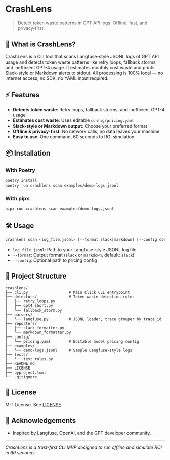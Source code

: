 # CrashLens

> Detect token waste patterns in GPT API logs. Offline, fast, and privacy-first.

## 🚀 What is CrashLens?

CrashLens is a CLI tool that scans Langfuse-style JSONL logs of GPT API usage and detects token waste patterns like retry loops, fallback storms, and inefficient GPT-4 usage. It estimates monthly cost waste and prints Slack-style or Markdown alerts to stdout. All processing is 100% local — no internet access, no SDK, no YAML input required.

## ⚡ Features

- **Detects token waste**: Retry loops, fallback storms, and inefficient GPT-4 usage
- **Estimates cost waste**: Uses editable `config/pricing.yaml`
- **Slack-style or Markdown output**: Choose your preferred format
- **Offline & privacy-first**: No network calls, no data leaves your machine
- **Easy to use**: One command, 60 seconds to ROI simulation

## 📦 Installation

### With Poetry
```bash
poetry install
poetry run crashlens scan examples/demo-logs.jsonl
```

### With pipx
```bash
pipx run crashlens scan examples/demo-logs.jsonl
```

## 🛠️ Usage

```bash
crashlens scan <log_file.jsonl> [--format slack|markdown] [--config config/pricing.yaml]
```

- `log_file.jsonl`: Path to your Langfuse-style JSONL log file
- `--format`: Output format (`slack` or `markdown`, default: `slack`)
- `--config`: Optional path to pricing config

## 🧩 Project Structure

```
crashlens/
├── cli.py                  # Main Click CLI entrypoint
├── detectors/              # Token waste detection rules
│   ├── retry_loops.py
│   ├── gpt4_short.py
│   └── fallback_storm.py
├── parsers/
│   └── langfuse.py         # JSONL loader, trace grouper by trace_id
├── reporters/
│   ├── slack_formatter.py
│   └── markdown_formatter.py
├── config/
│   └── pricing.yaml        # Editable model pricing config
├── examples/
│   └── demo-logs.jsonl     # Sample Langfuse-style logs
├── tests/
│   └── test_rules.py
├── README.md
├── LICENSE
├── pyproject.toml
└── .gitignore
```

## 📝 License

MIT License. See [LICENSE](LICENSE).

## 🙏 Acknowledgements

- Inspired by Langfuse, OpenAI, and the GPT developer community.

---

*CrashLens is a trust-first CLI MVP designed to run offline and simulate ROI in 60 seconds.* 